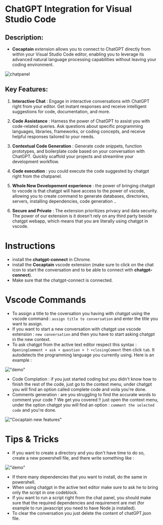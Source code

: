 # ChatGPT Integration for Visual Studio Code

## Description:

- **Cocaptain** extension allows you to connect to ChatGPT directly from within your Visual Studio Code editor, enabling you to leverage its advanced natural language processing capabilities without leaving your coding environment.

![chatpanel](https://github.com/Ayyoub-ESSADEQ/cocaptain/blob/main/screenshots/chat-panel-demo.gif?raw=true)

## Key Features:

1. **Interactive Chat** : Engage in interactive conversations with ChatGPT right from your editor. Get instant responses and receive intelligent suggestions for code, documentation, and more.

2. **Code Assistance** : Harness the power of ChatGPT to assist you with code-related queries. Ask questions about specific programming languages, libraries, frameworks, or coding concepts, and receive helpful responses tailored to your needs.

3. **Contextual Code Generation** : Generate code snippets, function prototypes, and boilerplate code based on your conversation with ChatGPT. Quickly scaffold your projects and streamline your development workflow.

4. **Code execution** : you could execute the code suggested by chatgpt right from the chatpanel.

5. **Whole New Developement experience** : the power of bringing chatgpt to vscode is that chatgpt will have access to the power of vscode, allowing you to create command to generate databases, directories, servers, installing dependencies, code generation .. 

7. **Secure and Private** : The extension prioritizes privacy and data security. The power of our extension is it doesn't rely on any third party beside chatgpt webapp, which means that you are literally using chatgpt in vscode.

# Instructions
- install the **chatgpt-connect** in Chrome.
- install the **Cocaptain** vscode extension (make sure to click on the chat icon to start the conversation and to be able to connect with **chatgpt-connect**).
- Make sure that the chatgpt-connect is connected.

# Vscode Commands 
- To assign a title to the coversation you having with chatgpt using the vscode command : `assign title to conversation` and enter the title you want to assign.
- If you want to start a new conversation with chatgpt use vscode extension : `new conversation` and then you have to start asking chatgpt in the new context.
- To ask chatgpt from the active text editor respect this syntax : `OpeningComment + ask + question + ? +closingComent` then click `tab`. It autodetects the programming language you currently using. Here is an example : 

!["demo"](https://github.com/Ayyoub-ESSADEQ/cocaptain/blob/main/screenshots/python-demo.gif?raw=true)
- Code Complation : if you just started coding but you didn't know how to finish the rest of the code, just go to the context menu, under chatgpt you will find an option called complete code and voila you're done.
- Comments generation : are you struggling to find the accurate words to comment your code ? We get you covered !! just open the context menu, under the option chatgpt you will find an option : `comment the selected code` and you're done.

!["Cocaptain new features"](https://github.com/Ayyoub-ESSADEQ/cocaptain/blob/main/screenshots/cocaptain%20new%20features.gif?raw=true)

# Tips & Tricks 
- If you want to create a directory and you don't have time to do so, create a new powershell file, and there write something like : 

!["demo"](https://github.com/Ayyoub-ESSADEQ/cocaptain/blob/main/screenshots/powershell-demo.gif?raw=true)


- If there many dependencies that you want to install, do the same in powershell.
- When using chatgpt in the active text editor make sure to ask he to bring only the script in one codeblock.
- If you want to run a script right from the chat panel, you should make sure that the required dependencies and requirement are met (for example to run javascript you need to have Node js installed).
- To clear the conversation you just delete the content of chatGPT.json file.
